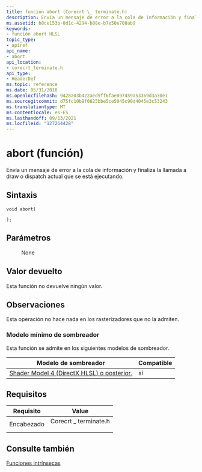 ```yaml
---
title: función abort (Corecrt \_ terminate.h)
description: Envía un mensaje de error a la cola de información y finaliza la llamada a draw o dispatch actual que se está ejecutando.
ms.assetid: b8ce153b-0d1c-4294-b88e-b7e50e708ab9
keywords:
- función abort HLSL
topic_type:
- apiref
api_name:
- abort
api_location:
- corecrt_terminate.h
api_type:
- HeaderDef
ms.topic: reference
ms.date: 05/31/2018
ms.openlocfilehash: 9428a03b422aed9ff6fae097459a53369d3a30e1
ms.sourcegitcommit: d75fc10b9f0825bbe5ce5045c90d4045e3c53243
ms.translationtype: MT
ms.contentlocale: es-ES
ms.lasthandoff: 09/13/2021
ms.locfileid: "127264428"
---
```

# <a name="abort-function"></a>abort (función)

Envía un mensaje de error a la cola de información y finaliza la llamada a draw o dispatch actual que se está ejecutando.

## <a name="syntax"></a>Sintaxis

``` syntax
void abort(
    
);
```

## <a name="parameters"></a>Parámetros

<dl> <dt>

 
</dt> <dd>

None

</dd> </dl>

## <a name="return-value"></a>Valor devuelto

Esta función no devuelve ningún valor.

## <a name="remarks"></a>Observaciones

Esta operación no hace nada en los rasterizadores que no la admiten.

### <a name="minimum-shader-model"></a>Modelo mínimo de sombreador

Esta función se admite en los siguientes modelos de sombreador.



| Modelo de sombreador                                                        | Compatible |
|---------------------------------------------------------------------|-----------|
| [Shader Model 4 (DirectX HLSL) o posterior.](dx-graphics-hlsl-sm3.md) | sí       |



 

## <a name="requirements"></a>Requisitos



| Requisito | Value |
|-------------------|---------------------------------------------------------------------------------------------------------------|
| Encabezado<br/> | <dl> <dt>Corecrt \_ terminate.h</dt> </dl> |



## <a name="see-also"></a>Consulte también

<dl> <dt>

[Funciones intrínsecas](dx-graphics-hlsl-intrinsic-functions.md)
</dt> </dl>

 

 






